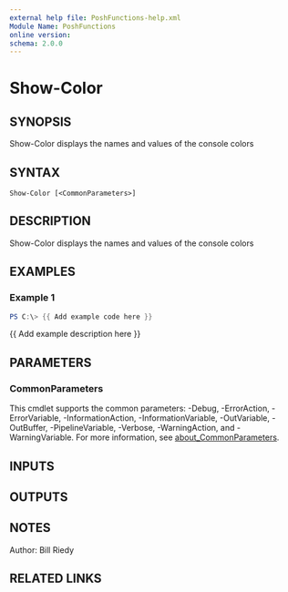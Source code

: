 ```yaml
---
external help file: PoshFunctions-help.xml
Module Name: PoshFunctions
online version:
schema: 2.0.0
---
```


# Show-Color

## SYNOPSIS
Show-Color displays the names and values of the console colors

## SYNTAX

```
Show-Color [<CommonParameters>]
```

## DESCRIPTION
Show-Color displays the names and values of the console colors

## EXAMPLES

### Example 1
```powershell
PS C:\> {{ Add example code here }}
```

{{ Add example description here }}

## PARAMETERS

### CommonParameters
This cmdlet supports the common parameters: -Debug, -ErrorAction, -ErrorVariable, -InformationAction, -InformationVariable, -OutVariable, -OutBuffer, -PipelineVariable, -Verbose, -WarningAction, and -WarningVariable. For more information, see [about_CommonParameters](http://go.microsoft.com/fwlink/?LinkID=113216).

## INPUTS

## OUTPUTS

## NOTES
Author:     Bill Riedy

## RELATED LINKS
